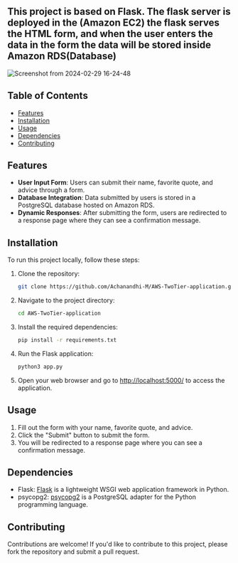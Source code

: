 
## This project is based on Flask. The flask server is deployed in the (Amazon EC2) the flask serves the HTML form, and when the user enters the data in the form the data will be stored inside Amazon RDS(Database)
![Screenshot from 2024-02-29 16-24-48](https://github.com/Achanandhi-M/AWS-TwoTier-application/assets/110651321/bb7f0d57-1fa2-46bb-b3e8-79bd75df3501)


## Table of Contents

- [Features](#features)
- [Installation](#installation)
- [Usage](#usage)
- [Dependencies](#dependencies)
- [Contributing](#contributing)

## Features

- **User Input Form**: Users can submit their name, favorite quote, and advice through a form.
- **Database Integration**: Data submitted by users is stored in a PostgreSQL database hosted on Amazon RDS.
- **Dynamic Responses**: After submitting the form, users are redirected to a response page where they can see a confirmation message.

## Installation

To run this project locally, follow these steps:

1. Clone the repository:

   ```bash
   git clone https://github.com/Achanandhi-M/AWS-TwoTier-application.git
   ```

2. Navigate to the project directory:

   ```bash
   cd AWS-TwoTier-application
   ```

3. Install the required dependencies:

   ```bash
   pip install -r requirements.txt
   ```

4. Run the Flask application:

   ```bash
   python3 app.py
   ```

5. Open your web browser and go to [http://localhost:5000/](http://localhost:5000/) to access the application.

## Usage

1. Fill out the form with your name, favorite quote, and advice.
2. Click the "Submit" button to submit the form.
3. You will be redirected to a response page where you can see a confirmation message.

## Dependencies

- Flask: [Flask](https://pypi.org/project/Flask/) is a lightweight WSGI web application framework in Python.
- psycopg2: [psycopg2](https://pypi.org/project/psycopg2/) is a PostgreSQL adapter for the Python programming language.

## Contributing

Contributions are welcome! If you'd like to contribute to this project, please fork the repository and submit a pull request.
